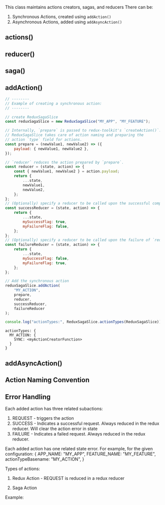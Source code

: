 This class maintains actions creators, sagas, and reducers
There can be:

1. Synchronous Actions, created using `addAction()`
2. Asynchronous Actions, added using `addAsyncAction()`

## actions()

## reducer()

## saga()

## addAction()

```js
// --------
// Example of creating a synchronous action:
// --------

// create ReduxSagaSlice
const reduxSagaSlice = new ReduxSagaSlice("MY_APP", "MY_FEATURE");

// Internally, `prepare` is passed to redux-toolkit's `createAction()`.
// ReduxSagaSlice takes care of action naming and preparing the 
// action `type` field for actions.
const prepare = (newValue1, newValue2) => ({
    payload: { newValue1, newValue2 },
});

// `reducer` reduces the action prepared by `prepare`.
const reducer = (state, action) => {
    const { newValue1, newValue2 } = action.payload;
    return {
        ...state,
        newValue1,
        newValue2,
    };
};
// (Optionally) specify a reducer to be called upon the successful completion of `reducer`
const successReducer = (state, action) => {
    return {
        ...state,
        mySuccessFlag: true,
        myFailureFlag: false,
    };
};
// (Optionally) specify a reducer to be called upon the failure of `reducer`
const failureReducer = (state, action) => {
    return {
        ...state,
        mySuccessFlag: false,
        myFailureFlag: true,
    };
};

// Add the synchronous action
reduxSagaSlice.addAction(
    "MY_ACTION",
    prepare,
    reducer,
    successReducer,
    failureReducer
);

console.log("actionTypes:", ReduxSagaSlice.actionTypes(ReduxSagaSlice));
```

```
actionTypes: {
  MY_ACTION: {
    SYNC: <myActionCreatorFunction>
  }
}
```

## addAsyncAction()

## Action Naming Convention

## Error Handling

Each added action has three related subactions:

1. REQUEST - triggers the action
2. SUCCESS - Indicates a successful request. Always reduced in the redux reducer. Will clear the action error in state
3. FAILURE - Indicates a failed request. Always reduced in the redux reducer.

Each added action has one related state error. For example, for the given configuration:
{
APP_NAME: "MY_APP",
FEATURE_NAME: "MY_FEATURE",
actionTypeBasename: "MY_ACTION",
}

Types of actions:

1. Redux Action - REQUEST is reduced in a redux reducer

2. Saga Action

Example:

